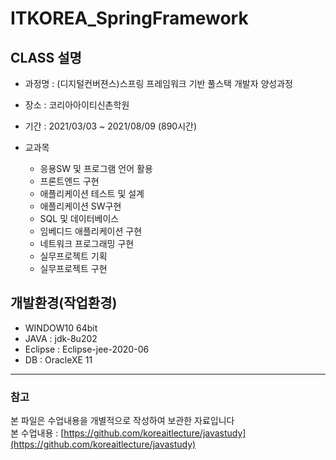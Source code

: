 # ITKOREA_SpringFramework
## CLASS 설명
* 과정명  : (디지털컨버젼스)스프링 프레임워크 기반 풀스택 개발자 양성과정
* 장소    : 코리아아이티신촌학원
* 기간    : 2021/03/03 ~ 2021/08/09 (890시간)

* 교과목
  * 응용SW 및 프로그램 언어 활용
  * 프론트엔드 구현
  * 애플리케이션 테스트 및 설계	
  * 애플리케이션 SW구현
  * SQL 및 데이터베이스
  * 임베디드 애플리케이션 구현
  * 네트워크 프로그래밍 구현
  * 실무프로젝트 기획
  * 실무프로젝트 구현

## 개발환경(작업환경)
* WINDOW10 64bit
* JAVA : jdk-8u202
* Eclipse : Eclipse-jee-2020-06
* DB : OracleXE 11

----------

### 참고
본 파일은 수업내용을 개별적으로 작성하여 보관한 자료입니다   
본 수업내용 : [https://github.com/koreaitlecture/javastudy](https://github.com/koreaitlecture/javastudy)
